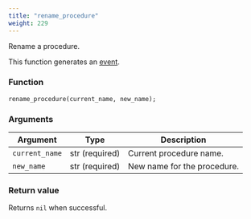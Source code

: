 ```yaml
---
title: "rename_procedure"
weight: 229
---
```


Rename a procedure.

This function generates an [event](../../overview/events).

### Function

`rename_procedure(current_name, new_name);`

### Arguments

Argument | Type | Description
-------- | ---- | -----------
`current_name` | str (required) | Current procedure name.
`new_name` | str (required) | New name for the procedure.

### Return value

Returns `nil` when successful.
